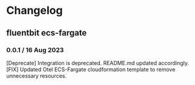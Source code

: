 # Changelog

## fluentbit ecs-fargate
<!-- To add a new entry write: -->
<!-- ### version / full date -->
<!-- * [Update/Bug fix] message that describes the changes that you apply -->

### 0.0.1 / 16 Aug 2023
[Deprecate] Integration is deprecated. README.md updated accordingly.
[FIX] Updated Otel ECS-Fargate cloudformation template to remove unnecessary resources.